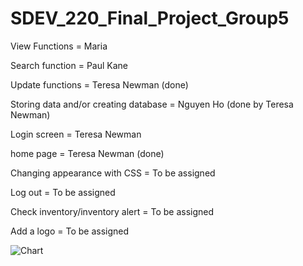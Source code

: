 # SDEV_220_Final_Project_Group5

View Functions = Maria 

Search function = Paul Kane 

Update functions = Teresa Newman (done)

Storing data and/or creating database = Nguyen Ho (done by Teresa Newman)

Login screen = Teresa Newman

home page = Teresa Newman (done)

Changing appearance with CSS =  To be assigned 

Log out  = To be assigned

Check inventory/inventory alert  = To be assigned

Add a logo  = To be assigned


![Chart](https://github.com/user-attachments/assets/fcd7a692-5f8a-4f6a-91fe-b2e40b421b8a)
